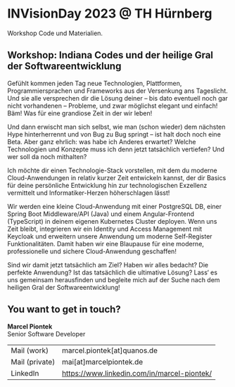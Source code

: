 # INVisionDay 2023 @ TH Hürnberg

Workshop Code und Materialien.

## Workshop: Indiana Codes und der heilige Gral der Softwareentwicklung

Gefühlt kommen jeden Tag neue Technologien, Plattformen, Programmiersprachen und Frameworks aus der Versenkung ans Tageslicht. Und sie alle versprechen dir die Lösung deiner – bis dato eventuell noch gar nicht vorhandenen – Probleme, und zwar möglichst elegant und einfach! Bäm! Was für eine grandiose Zeit in der wir leben!

Und dann erwischt man sich selbst, wie man (schon wieder) dem nächsten Hype hinterherrennt und von Bug zu Bug springt – ist halt doch noch eine Beta. Aber ganz ehrlich: was habe ich Anderes erwartet? 
Welche Technologien und Konzepte muss ich denn jetzt tatsächlich vertiefen? Und wer soll da noch mithalten? 

Ich möchte dir einen Technologie-Stack vorstellen, mit dem du moderne Cloud-Anwendungen in relativ kurzer Zeit entwickeln kannst, der dir Basics für deine persönliche Entwicklung hin zur technologischen Exzellenz vermittelt und Informatiker-Herzen höherschlagen lässt!

Wir werden eine kleine Cloud-Anwendung mit einer PostgreSQL DB, einer Spring Boot Middleware/API (Java) und einem Angular-Frontend (TypeScript) in deinem eigenen Kubernetes Cluster deployen. Wenn uns Zeit bleibt, integrieren wir ein Identity und Access Management mit Keycloak und erweitern unsere Anwendung um moderne Self-Register Funktionalitäten. Damit haben wir eine Blaupause für eine moderne, professionelle und sichere Cloud-Anwendung geschaffen!

Sind wir damit jetzt tatsächlich am Ziel? Haben wir alles bedacht? Die perfekte Anwendung? Ist das tatsächlich die ultimative Lösung? Lass‘ es uns gemeinsam herausfinden und begleite mich auf der Suche nach dem heiligen Gral der Softwareentwicklung!

## You want to get in touch?

<b>Marcel Piontek</b><br>
Senior Software Developer<br>

|  |  |
| ----------- | ----------- |
| Mail (work) | marcel.piontek[at]quanos.de |
| Mail (private) | mai[at]marcelpiontek.de |
| LinkedIn | https://www.linkedin.com/in/marcel-piontek/ |